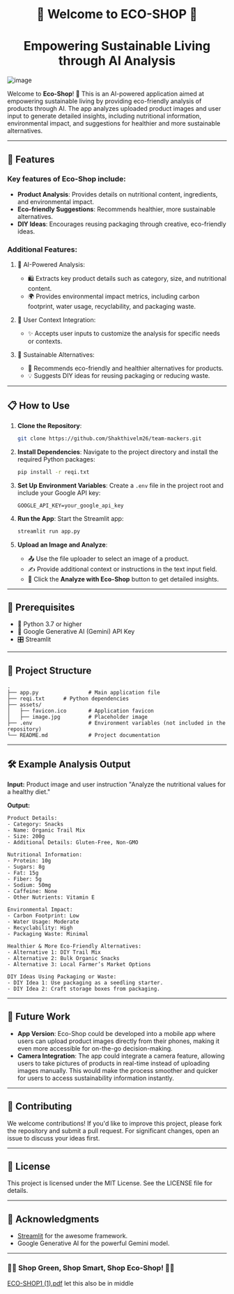 <div align="center">
  <h1>🌿 Welcome to ECO-SHOP 🌿</h1>
</div>
<div align="center">
  <h1>Empowering Sustainable Living through AI Analysis</h1>
</div>


 
![image](https://github.com/user-attachments/assets/f768e0e3-5f3b-4543-8dc5-6a5cd31caca8)

Welcome to **Eco-Shop**! 🌱 This is an AI-powered application aimed at empowering sustainable living by providing eco-friendly analysis of products through AI. The app analyzes uploaded product images and user input to generate detailed insights, including nutritional information, environmental impact, and suggestions for healthier and more sustainable alternatives.

---

## 🌟 Features

### Key features of Eco-Shop include:

* **Product Analysis**: Provides details on nutritional content, ingredients, and environmental impact.
* **Eco-friendly Suggestions**: Recommends healthier, more sustainable alternatives.
* **DIY Ideas**: Encourages reusing packaging through creative, eco-friendly ideas.

### Additional Features:

1. 🤖 AI-Powered Analysis:
   - 🛍️ Extracts key product details such as category, size, and nutritional content.
   - 🌍 Provides environmental impact metrics, including carbon footprint, water usage, recyclability, and packaging waste.

2. 📝 User Context Integration:
   - ✨ Accepts user inputs to customize the analysis for specific needs or contexts.

3. 🌱 Sustainable Alternatives:
   - 🌟 Recommends eco-friendly and healthier alternatives for products.
   - 💡 Suggests DIY ideas for reusing packaging or reducing waste.

---

## 📋 How to Use

1. **Clone the Repository**:

   ```bash
   git clone https://github.com/Shakthivelm26/team-mackers.git
   ```

2. **Install Dependencies**:
   Navigate to the project directory and install the required Python packages:

   ```bash
   pip install -r reqi.txt
   ```

3. **Set Up Environment Variables**:
   Create a `.env` file in the project root and include your Google API key:

   ```
   GOOGLE_API_KEY=your_google_api_key
   ```

4. **Run the App**:
   Start the Streamlit app:

   ```bash
   streamlit run app.py
   ```

5. **Upload an Image and Analyze**:

   - 📤 Use the file uploader to select an image of a product.
   - ✍️ Provide additional context or instructions in the text input field.
   - 🌟 Click the **Analyze with Eco-Shop** button to get detailed insights.

---

## 🔧 Prerequisites

- 🐍 Python 3.7 or higher
- 🔑 Google Generative AI (Gemini) API Key
- 🎛️ Streamlit

---

## 📂 Project Structure

```plaintext
.
├── app.py                # Main application file
├── reqi.txt      # Python dependencies
├── assets/
│   ├── favicon.ico       # Application favicon
│   ├── image.jpg         # Placeholder image
├── .env                  # Environment variables (not included in the repository)
└── README.md             # Project documentation
```

---

## 🛠️ Example Analysis Output

**Input:** Product image and user instruction "Analyze the nutritional values for a healthy diet."

**Output:**

```plaintext
Product Details:
- Category: Snacks
- Name: Organic Trail Mix
- Size: 200g
- Additional Details: Gluten-Free, Non-GMO

Nutritional Information:
- Protein: 10g
- Sugars: 8g
- Fat: 15g
- Fiber: 5g
- Sodium: 50mg
- Caffeine: None
- Other Nutrients: Vitamin E

Environmental Impact:
- Carbon Footprint: Low
- Water Usage: Moderate
- Recyclability: High
- Packaging Waste: Minimal

Healthier & More Eco-Friendly Alternatives:
- Alternative 1: DIY Trail Mix
- Alternative 2: Bulk Organic Snacks
- Alternative 3: Local Farmer’s Market Options

DIY Ideas Using Packaging or Waste:
- DIY Idea 1: Use packaging as a seedling starter.
- DIY Idea 2: Craft storage boxes from packaging.
```

---

## 🌟 Future Work

- **App Version**: Eco-Shop could be developed into a mobile app where users can upload product images directly from their phones, making it even more accessible for on-the-go decision-making.
- **Camera Integration**: The app could integrate a camera feature, allowing users to take pictures of products in real-time instead of uploading images manually. This would make the process smoother and quicker for users to access sustainability information instantly.

---

## 🤝 Contributing

We welcome contributions! If you'd like to improve this project, please fork the repository and submit a pull request. For significant changes, open an issue to discuss your ideas first.

---

## 📜 License

This project is licensed under the MIT License. See the LICENSE file for details.

---

## 🙏 Acknowledgments

- [Streamlit](https://streamlit.io/) for the awesome framework.
- Google Generative AI for the powerful Gemini model.

---

### 🌟🌱 Shop Green, Shop Smart, Shop Eco-Shop! 🌟🌱
[ECO-SHOP1 (1).pdf](https://github.com/user-attachments/files/18221926/ECO-SHOP1.1.pdf)
 let  this also be in middle
